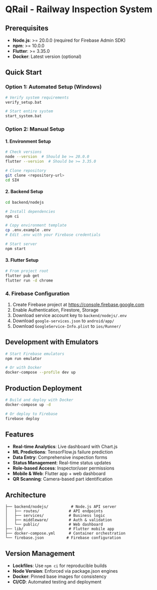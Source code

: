 # QRail - Railway Inspection System

## Prerequisites
- **Node.js**: >= 20.0.0 (required for Firebase Admin SDK)
- **npm**: >= 10.0.0
- **Flutter**: >= 3.35.0
- **Docker**: Latest version (optional)

## Quick Start

### Option 1: Automated Setup (Windows)
```bash
# Verify system requirements
verify_setup.bat

# Start entire system
start_system.bat
```

### Option 2: Manual Setup

#### 1. Environment Setup
```bash
# Check versions
node --version  # Should be >= 20.0.0
flutter --version  # Should be >= 3.35.0

# Clone repository
git clone <repository-url>
cd SIH
```

#### 2. Backend Setup
```bash
cd backend/nodejs

# Install dependencies
npm ci

# Copy environment template
cp .env.example .env
# Edit .env with your Firebase credentials

# Start server
npm start
```

#### 3. Flutter Setup
```bash
# From project root
flutter pub get
flutter run -d chrome
```

### 4. Firebase Configuration
1. Create Firebase project at https://console.firebase.google.com
2. Enable Authentication, Firestore, Storage
3. Download service account key to `backend/nodejs/.env`
4. Download `google-services.json` to `android/app/`
5. Download `GoogleService-Info.plist` to `ios/Runner/`

## Development with Emulators
```bash
# Start Firebase emulators
npm run emulator

# Or with Docker
docker-compose --profile dev up
```

## Production Deployment
```bash
# Build and deploy with Docker
docker-compose up -d

# Or deploy to Firebase
firebase deploy
```

## Features
- **Real-time Analytics**: Live dashboard with Chart.js
- **ML Predictions**: TensorFlow.js failure prediction
- **Data Entry**: Comprehensive inspection forms
- **Status Management**: Real-time status updates
- **Role-based Access**: Inspector/user permissions
- **Mobile & Web**: Flutter app + web dashboard
- **QR Scanning**: Camera-based part identification

## Architecture
```
├── backend/nodejs/          # Node.js API server
│   ├── routes/             # API endpoints
│   ├── services/           # Business logic
│   ├── middleware/         # Auth & validation
│   └── public/             # Web dashboard
├── lib/                    # Flutter mobile app
├── docker-compose.yml      # Container orchestration
└── firebase.json          # Firebase configuration
```

## Version Management
- **Lockfiles**: Use `npm ci` for reproducible builds
- **Node Version**: Enforced via package.json engines
- **Docker**: Pinned base images for consistency
- **CI/CD**: Automated testing and deployment